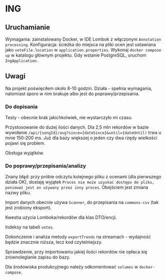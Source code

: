 # ING
## Uruchamianie

Wymagania: zainstalowany Docker, w IDE Lombok z włączonym `Annotation processing`.
Konfiguracja: ścieżka do miejsca na pliki ocen jest ustawiana jako `voteFile.location` w `application.properties`.
Wykonaj `docker compose up` w katalogu głównym projektu. Gdy wstanie PostgreSQL, uruchom `IngApplication`.

## Uwagi
Na projekt poświęciłem około 8-10 godzin. Działa - spełnia wymagania, natomiast sporo w nim brakuje albo jest do poprawy/przepisania.

### Do dopisania
Testy - obecnie brak jakichkolwiek, nie wystarczyło mi czasu.

Przystosowanie do dużej ilości danych. Dla 2,5 mln rekordów w bazie wywołanie `/api/{songId}/avg?since={dateSince}&until={dateUntil)` trwa u mnie 150-200 ms. Już dla bazy większej o jeden czy dwa rzędy wielkości pojawi się problem.

Obsługa wyjątków.

### Do poprawy/przepisania/analizy
Znany błąd: przy próbie odczytu kolejnego pliku z ocenami (dla pierwszego działa OK), dostaję wyjątek `Proces nie może uzyskać dostępu do pliku, ponieważ jest on używany przez inny proces`. Obejściem jest zmiana nazwy pliku.

Import danych obecnie używa `Scanner`, do przepisania na `commons-csv` (tak jest zrobiony eksport).

Kwestia użycia Lomboka/rekordów dla klas DTO/encji.

Indeksy na tabeli `votes`.

Dokończenie i analiza metody `exportTrends` na streamach - wydajność będzie znacznie niższa, lecz kod czytelniejszy.

Sprawdzenie, przy importowaniu jakiej ilości rekordów nie opłaca się zrównoleglanie zapisu do bazy.

Dla środowiska produkcyjnego należy odkomentować `volumes` w `docker-compose`.

